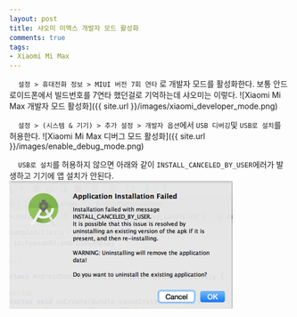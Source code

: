```yaml
---
layout: post
title: 샤오미 미맥스 개발자 모드 활성화
comments: true
tags:
- Xiaomi Mi Max
---
```


&nbsp;&nbsp;&nbsp; `설정 > 휴대전화 정보 > MIUI 버전 7회 연타` 로 개발자 모드를 활성화한다. 보통 안드로이드폰에서 빌드번호를 7연타 했던걸로 기억하는데 샤오미는 이렇다.
![Xiaomi Mi Max 개발자 모드 활성화]({{ site.url }}/images/xiaomi_developer_mode.png)
<br/>

&nbsp;&nbsp;&nbsp; `설정 > (시스템 & 기기) > 추가 설정 > 개발자 옵션`에서  `USB 디버깅`및 `USB로 설치`를 허용한다.
![Xiaomi Mi Max 디버그 모드 활성화]({{ site.url }}/images/enable_debug_mode.png)
<br/>

&nbsp;&nbsp;&nbsp; `USB로 설치`를 허용하지 않으면 아래와 같이 `INSTALL_CANCELED_BY_USER`에러가 발생하고 기기에 앱 설치가 안된다.   
<img src="/images/install_canceled_by_user.png" alt="INSTALL_CANCELED_BY_USER" style="width: 400px; margin-left: auto; margin-right: auto; "/>
